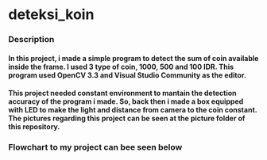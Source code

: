 # deteksi_koin

### Description
#### In this project, i made a simple program to detect the sum of coin available inside the frame. I used 3 type of coin, 1000, 500 and 100 IDR. This program used OpenCV 3.3 and Visual Studio Community as the editor.
#### This project needed constant environment to mantain the detection accuracy of the program i made. So, back then i made a box equipped with LED to make the light and distance from camera to the coin constant. The pictures regarding this project can be seen at the picture folder of this repository.
### Flowchart to my project can bee seen below 